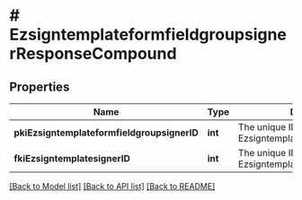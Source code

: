 # # EzsigntemplateformfieldgroupsignerResponseCompound

## Properties

Name | Type | Description | Notes
------------ | ------------- | ------------- | -------------
**pkiEzsigntemplateformfieldgroupsignerID** | **int** | The unique ID of the Ezsigntemplateformfieldgroupsigner |
**fkiEzsigntemplatesignerID** | **int** | The unique ID of the Ezsigntemplatesigner |

[[Back to Model list]](../../README.md#models) [[Back to API list]](../../README.md#endpoints) [[Back to README]](../../README.md)
